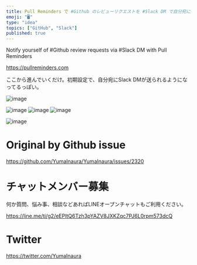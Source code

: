 ```yaml
---
title: Pull Reminders で #Github のレビューリクエストを #Slack DM で自分宛に通知する
emoji: "🖥"
type: "idea"
topics: ["GitHub", "Slack"]
published: true
---
```


Notify yourself of #Github review requests via #Slack DM with Pull Reminders


https://pullreminders.com

ここから進んでいくだけ。初期設定で、自分宛にSlack DMが送られるようになってるっぽい。

![image](https://user-images.githubusercontent.com/13635059/63565512-4259ca80-c5a4-11e9-90bf-c7ad26f6919f.png)

![image](https://user-images.githubusercontent.com/13635059/63565527-4ede2300-c5a4-11e9-8352-745416be2f87.png)
![image](https://user-images.githubusercontent.com/13635059/63565541-5ac9e500-c5a4-11e9-803d-10fcedb759e9.png)
![image](https://user-images.githubusercontent.com/13635059/63565545-5f8e9900-c5a4-11e9-96a3-267e7c099cc5.png)


![image](https://user-images.githubusercontent.com/13635059/63565550-65847a00-c5a4-11e9-9cf4-6511b8fc1fdf.png)



# Original by Github issue

https://github.com/YumaInaura/YumaInaura/issues/2320








<!-- Update From Qiita API -->

# チャットメンバー募集


何か質問、悩み事、相談などあればLINEオープンチャットもご利用ください。

https://line.me/ti/g2/eEPltQ6Tzh3pYAZV8JXKZqc7PJ6L0rpm573dcQ





# Twitter


https://twitter.com/YumaInaura


<!-- Update From Qiita API -->


